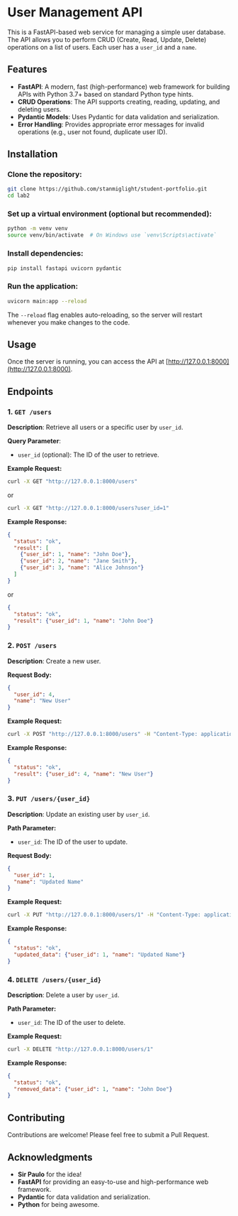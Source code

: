 # User Management API

This is a FastAPI-based web service for managing a simple user database. The API allows you to perform CRUD (Create, Read, Update, Delete) operations on a list of users. Each user has a `user_id` and a `name`.

## Features

- **FastAPI**: A modern, fast (high-performance) web framework for building APIs with Python 3.7+ based on standard Python type hints.
- **CRUD Operations**: The API supports creating, reading, updating, and deleting users.
- **Pydantic Models**: Uses Pydantic for data validation and serialization.
- **Error Handling**: Provides appropriate error messages for invalid operations (e.g., user not found, duplicate user ID).

## Installation

### Clone the repository:

```bash
git clone https://github.com/stanmiglight/student-portfolio.git
cd lab2
```

### Set up a virtual environment (optional but recommended):

```bash
python -m venv venv
source venv/bin/activate  # On Windows use `venv\Scripts\activate`
```

### Install dependencies:

```bash
pip install fastapi uvicorn pydantic
```

### Run the application:

```bash
uvicorn main:app --reload
```

The `--reload` flag enables auto-reloading, so the server will restart whenever you make changes to the code.

## Usage

Once the server is running, you can access the API at [http://127.0.0.1:8000](http://127.0.0.1:8000).

## Endpoints

### 1. `GET /users`
**Description**: Retrieve all users or a specific user by `user_id`.

**Query Parameter**:
- `user_id` (optional): The ID of the user to retrieve.

**Example Request:**

```bash
curl -X GET "http://127.0.0.1:8000/users"
```

or

```bash
curl -X GET "http://127.0.0.1:8000/users?user_id=1"
```

**Example Response:**

```json
{
  "status": "ok",
  "result": [
    {"user_id": 1, "name": "John Doe"},
    {"user_id": 2, "name": "Jane Smith"},
    {"user_id": 3, "name": "Alice Johnson"}
  ]
}
```

or

```json
{
  "status": "ok",
  "result": {"user_id": 1, "name": "John Doe"}
}
```

### 2. `POST /users`
**Description**: Create a new user.

**Request Body:**

```json
{
  "user_id": 4,
  "name": "New User"
}
```

**Example Request:**

```bash
curl -X POST "http://127.0.0.1:8000/users" -H "Content-Type: application/json" -d '{"user_id": 4, "name": "New User"}'
```

**Example Response:**

```json
{
  "status": "ok",
  "result": {"user_id": 4, "name": "New User"}
}
```

### 3. `PUT /users/{user_id}`
**Description**: Update an existing user by `user_id`.

**Path Parameter:**
- `user_id`: The ID of the user to update.

**Request Body:**

```json
{
  "user_id": 1,
  "name": "Updated Name"
}
```

**Example Request:**

```bash
curl -X PUT "http://127.0.0.1:8000/users/1" -H "Content-Type: application/json" -d '{"user_id": 1, "name": "Updated Name"}'
```

**Example Response:**

```json
{
  "status": "ok",
  "updated_data": {"user_id": 1, "name": "Updated Name"}
}
```

### 4. `DELETE /users/{user_id}`
**Description**: Delete a user by `user_id`.

**Path Parameter:**
- `user_id`: The ID of the user to delete.

**Example Request:**

```bash
curl -X DELETE "http://127.0.0.1:8000/users/1"
```

**Example Response:**

```json
{
  "status": "ok",
  "removed_data": {"user_id": 1, "name": "John Doe"}
}
```

## Contributing

Contributions are welcome! Please feel free to submit a Pull Request.


## Acknowledgments

- **Sir Paulo** for the idea!
- **FastAPI** for providing an easy-to-use and high-performance web framework.
- **Pydantic** for data validation and serialization.
- **Python** for being awesome.
